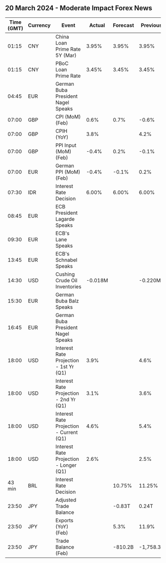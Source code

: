 ## 20 March 2024 - Moderate Impact Forex News

| Time (GMT) | Currency | Event | Actual | Forecast | Previous |
|------|----------|-------|--------|----------|----------|
| 01:15 | CNY | China Loan Prime Rate 5Y (Mar) | 3.95% | 3.95% | 3.95% |
| 01:15 | CNY | PBoC Loan Prime Rate | 3.45% | 3.45% | 3.45% |
| 04:45 | EUR | German Buba President Nagel Speaks |  |  |  |
| 07:00 | GBP | CPI (MoM) (Feb) | 0.6% | 0.7% | -0.6% |
| 07:00 | GBP | CPIH (YoY) | 3.8% |  | 4.2% |
| 07:00 | GBP | PPI Input (MoM) (Feb) | -0.4% | 0.2% | -0.1% |
| 07:00 | EUR | German PPI (MoM) (Feb) | -0.4% | -0.1% | 0.2% |
| 07:30 | IDR | Interest Rate Decision | 6.00% | 6.00% | 6.00% |
| 08:45 | EUR | ECB President Lagarde Speaks |  |  |  |
| 09:30 | EUR | ECB's Lane Speaks |  |  |  |
| 13:45 | EUR | ECB's Schnabel Speaks |  |  |  |
| 14:30 | USD | Cushing Crude Oil Inventories | -0.018M |  | -0.220M |
| 15:30 | EUR | German Buba Balz Speaks |  |  |  |
| 16:45 | EUR | German Buba President Nagel Speaks |  |  |  |
| 18:00 | USD | Interest Rate Projection - 1st Yr (Q1) | 3.9% |  | 4.6% |
| 18:00 | USD | Interest Rate Projection - 2nd Yr (Q1) | 3.1% |  | 3.6% |
| 18:00 | USD | Interest Rate Projection - Current (Q1) | 4.6% |  | 5.4% |
| 18:00 | USD | Interest Rate Projection - Longer (Q1) | 2.6% |  | 2.5% |
| 43 min | BRL | Interest Rate Decision |  | 10.75% | 11.25% |
| 23:50 | JPY | Adjusted Trade Balance |  | -0.83T | 0.24T |
| 23:50 | JPY | Exports (YoY) (Feb) |  | 5.3% | 11.9% |
| 23:50 | JPY | Trade Balance (Feb) |  | -810.2B | -1,758.3B |
